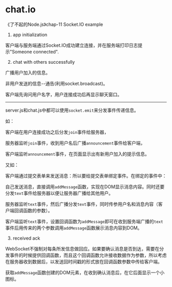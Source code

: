 # chat.io
《了不起的Node.js》chap-11 Socket.IO example

1. app initialization

客户端与服务端通过Socket.IO成功建立连接，并在服务端打印日志提示"Someone connected".

2. chat with others successfully

广播用户加入的信息。

非用户发送的信息--通告(利用socket.broadcast)。

客户端先询问用户名字，用户连接成功后再显示聊天窗口。

---

server.js和chat.js中都可以使用`socket.emit`来分发事件传递信息。

如：

客户端在用户连接成功之后分发`join`事件给服务器，

服务器监听`join`事件，收到用户名后广播`announcement`事件给客户端，

客户端监听`announcement`事件，在页面显示出有新用户加入的提示信息。

又如：

客户端通过提交表单来发送消息：所以要给提交表单绑定事件。在绑定的事件中：

自己发送消息，直接调用`addMessage`函数，实现在DOM显示消息内容。同时还要分发`text`事件给服务器以便让服务器广播给其他用户。

服务器监听`text`事件，然后广播分发`text`事件，同时传参用户名和消息内容（客户端回调函数的参数）。

客户端监听`text`事件，设置回调函数为`addMessage`即可在收到服务端广播的`text`事件后用传来的两个参数调用`addMessage`函数展示消息内容到DOM。


3. received ack

WebSocket不强制对每条所发信息做回应。如果要确认消息是否到达，需要在分发事件的时候提供回调函数，而且这个回调函数允许接收数据作为参数，所以考虑在服务器收到数据后，以发送回时间戳的形式放在回调函数参数中传给客户端。

获取`addMessage`函数创建的DOM元素，在收到确认消息后，在它后面显示一个小图标。
